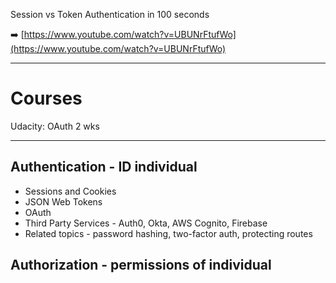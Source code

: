 Session vs Token Authentication in 100 seconds

➡️ [https://www.youtube.com/watch?v=UBUNrFtufWo](https://www.youtube.com/watch?v=UBUNrFtufWo)

---

# Courses

Udacity: OAuth 2 wks

---
## Authentication - ID individual

- Sessions and Cookies
- JSON Web Tokens
- OAuth
- Third Party Services - Auth0, Okta, AWS Cognito, Firebase
- Related topics - password hashing, two-factor auth, protecting routes

## Authorization - permissions of individual